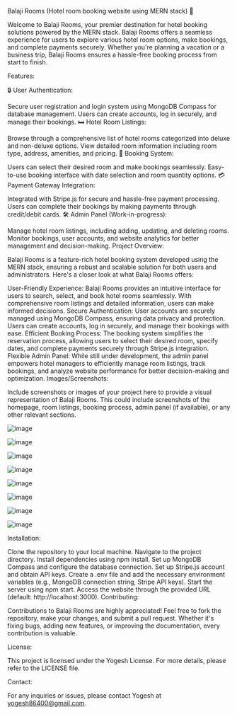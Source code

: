 Balaji Rooms (Hotel room booking website using MERN stack) 🏨

Welcome to Balaji Rooms, your premier destination for hotel booking solutions powered by the MERN stack. Balaji Rooms offers a seamless experience for users to explore various hotel room options, make bookings, and complete payments securely. Whether you're planning a vacation or a business trip, Balaji Rooms ensures a hassle-free booking process from start to finish.

Features:

🔒 User Authentication:

Secure user registration and login system using MongoDB Compass for database management.
Users can create accounts, log in securely, and manage their bookings.
🛏️ Hotel Room Listings:

Browse through a comprehensive list of hotel rooms categorized into deluxe and non-deluxe options.
View detailed room information including room type, address, amenities, and pricing.
📅 Booking System:

Users can select their desired room and make bookings seamlessly.
Easy-to-use booking interface with date selection and room quantity options.
💳 Payment Gateway Integration:

Integrated with Stripe.js for secure and hassle-free payment processing.
Users can complete their bookings by making payments through credit/debit cards.
🛠️ Admin Panel (Work-in-progress):

Manage hotel room listings, including adding, updating, and deleting rooms.
Monitor bookings, user accounts, and website analytics for better management and decision-making.
Project Overview:

Balaji Rooms is a feature-rich hotel booking system developed using the MERN stack, ensuring a robust and scalable solution for both users and administrators. Here's a closer look at what Balaji Rooms offers:

User-Friendly Experience: Balaji Rooms provides an intuitive interface for users to search, select, and book hotel rooms seamlessly. With comprehensive room listings and detailed information, users can make informed decisions.
Secure Authentication: User accounts are securely managed using MongoDB Compass, ensuring data privacy and protection. Users can create accounts, log in securely, and manage their bookings with ease.
Efficient Booking Process: The booking system simplifies the reservation process, allowing users to select their desired room, specify dates, and complete payments securely through Stripe.js integration.
Flexible Admin Panel: While still under development, the admin panel empowers hotel managers to efficiently manage room listings, track bookings, and analyze website performance for better decision-making and optimization.
Images/Screenshots:

Include screenshots or images of your project here to provide a visual representation of Balaji Rooms. This could include screenshots of the homepage, room listings, booking process, admin panel (if available), or any other relevant sections.

![image](https://github.com/Its-Yogesh-100/Hotel_Booking_website/assets/104625324/3665aba9-278f-4d5e-b260-40041cfadf3a)

![image](https://github.com/Its-Yogesh-100/Hotel_Booking_website/assets/104625324/d6e54c7a-536b-489e-95cb-80a8dd3b1a67)


![image](https://github.com/Its-Yogesh-100/Hotel_Booking_website/assets/104625324/fdd85ef5-f510-41ac-9d5d-d2cd695108e3)

![image](https://github.com/Its-Yogesh-100/Hotel_Booking_website/assets/104625324/cd448b80-9c8e-4493-889b-05e8dc92c4f5)

![image](https://github.com/Its-Yogesh-100/Hotel_Booking_website/assets/104625324/42983884-45c6-490c-ade3-a5c52ac0ee46)

![image](https://github.com/Its-Yogesh-100/Hotel_Booking_website/assets/104625324/78d38fe7-bb8c-4d2f-b006-15f1ca84df7f)

![image](https://github.com/Its-Yogesh-100/Hotel_Booking_website/assets/104625324/b6225cac-41ca-4c7b-a25b-cece6a181683)

![image](https://github.com/Its-Yogesh-100/Hotel_Booking_website/assets/104625324/d690c3d1-6472-4695-a517-68061effd650)


Installation:

Clone the repository to your local machine.
Navigate to the project directory.
Install dependencies using npm install.
Set up MongoDB Compass and configure the database connection.
Set up Stripe.js account and obtain API keys.
Create a .env file and add the necessary environment variables (e.g., MongoDB connection string, Stripe API keys).
Start the server using npm start.
Access the website through the provided URL (default: http://localhost:3000).
Contributing:

Contributions to Balaji Rooms are highly appreciated! Feel free to fork the repository, make your changes, and submit a pull request. Whether it's fixing bugs, adding new features, or improving the documentation, every contribution is valuable.

License:

This project is licensed under the Yogesh License. For more details, please refer to the LICENSE file.

Contact:

For any inquiries or issues, please contact Yogesh at yogesh86400@gmail.com.
